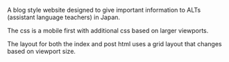 A blog style website designed to give important information to ALTs (assistant language teachers) in Japan.

The css is a mobile first with additional css based on larger viewports.

The layout for both the index and post html uses a grid layout that changes based on viewport size.